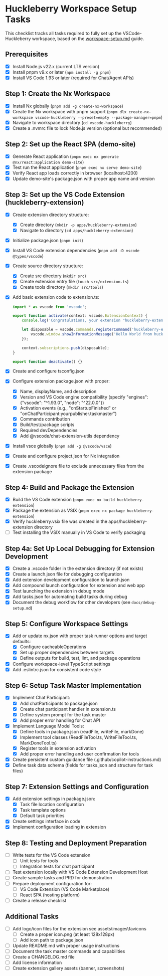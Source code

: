 # Huckleberry Workspace Setup Tasks

This checklist tracks all tasks required to fully set up the VSCode-Huckleberry workspace, based on the [workspace-setup.md](./workspace-setup.md) guide.

## Prerequisites

- [x] Install Node.js v22.x (current LTS version)
- [x] Install pnpm v9.x or later (`npm install -g pnpm`)
- [x] Install VS Code 1.93 or later (required for Chat/Agent APIs)

## Step 1: Create the Nx Workspace

- [x] Install Nx globally (`pnpm add -g create-nx-workspace`)
- [x] Create the Nx workspace with pnpm support (`pnpm dlx create-nx-workspace vscode-huckleberry --preset=empty --package-manager=pnpm`)
- [x] Navigate to workspace directory (`cd vscode-huckleberry`)
- [x] Create a .nvmrc file to lock Node.js version (optional but recommended)

## Step 2: Set up the React SPA (demo-site)

- [x] Generate React application (`pnpm exec nx generate @nx/react:application demo-site`)
- [x] Test run the React application (`pnpm exec nx serve demo-site`)
- [x] Verify React app loads correctly in browser (localhost:4200)
- [x] Update demo-site's package.json with proper app name and version

## Step 3: Set up the VS Code Extension (huckleberry-extension)

- [x] Create extension directory structure:
  - [x] Create directory (`mkdir -p apps/huckleberry-extension`)
  - [x] Navigate to directory (`cd apps/huckleberry-extension`)
- [x] Initialize package.json (`pnpm init`)
- [x] Install VS Code extension dependencies (`pnpm add -D vscode @types/vscode`)
- [x] Create source directory structure:
  - [x] Create src directory (`mkdir src`)
  - [x] Create extension entry file (`touch src/extension.ts`)
  - [x] Create tools directory (`mkdir src/tools`)
- [x] Add basic extension code to extension.ts:

  ```typescript
  import * as vscode from 'vscode';
  
  export function activate(context: vscode.ExtensionContext) {
      console.log('Congratulations, your extension "huckleberry-extension" is now active!');
  
      let disposable = vscode.commands.registerCommand('huckleberry-extension.helloWorld', () => {
          vscode.window.showInformationMessage('Hello World from huckleberry-extension!');
      });
  
      context.subscriptions.push(disposable);
  }
  
  export function deactivate() {}
  ```

- [x] Create and configure tsconfig.json
- [x] Configure extension package.json with proper:
  - [x] Name, displayName, and description
  - [x] Version and VS Code engine compatibility (specify "engines": {"vscode": "^1.93.0", "node": "^22.0.0"})
  - [x] Activation events (e.g., "onStartupFinished" or "onChatParticipant:yourpublisher.taskmaster")
  - [x] Commands contribution
  - [x] Build/test/package scripts
  - [x] Required devDependencies
  - [x] Add @vscode/chat-extension-utils dependency
- [x] Install vsce globally (`pnpm add -g @vscode/vsce`)
- [x] Create and configure project.json for Nx integration
- [x] Create .vscodeignore file to exclude unnecessary files from the extension package

## Step 4: Build and Package the Extension

- [x] Build the VS Code extension (`pnpm exec nx build huckleberry-extension`)
- [x] Package the extension as VSIX (`pnpm exec nx package huckleberry-extension`)
- [x] Verify huckleberry.vsix file was created in the apps/huckleberry-extension directory
- [ ] Test installing the VSIX manually in VS Code to verify packaging

## Step 4a: Set Up Local Debugging for Extension Development

- [x] Create a .vscode folder in the extension directory (if not exists)
- [x] Create a launch.json file for debugging configuration
- [x] Add extension development configuration to launch.json
- [x] Add compound launch configuration for extension and web app
- [x] Test launching the extension in debug mode
- [x] Add tasks.json for automating build tasks during debug
- [x] Document the debug workflow for other developers (see `docs/debug-setup.md`)

## Step 5: Configure Workspace Settings

- [x] Add or update nx.json with proper task runner options and target defaults:
  - [x] Configure cacheableOperations
  - [x] Set up proper dependencies between targets
  - [x] Define outputs for build, test, lint, and package operations
- [x] Configure workspace-level TypeScript settings
- [x] Add .eslintrc.json for consistent code style

## Step 6: Setup Task Master Implementation

- [x] Implement Chat Participant:
  - [x] Add chatParticipants to package.json
  - [x] Create chat participant handler in extension.ts
  - [x] Define system prompt for the task master
  - [x] Add proper error handling for Chat API
- [x] Implement Language Model Tools:
  - [x] Define tools in package.json (readFile, writeFile, markDone)
  - [x] Implement tool classes (ReadFileTool.ts, WriteFileTool.ts, MarkDoneTool.ts)
  - [x] Register tools in extension activation
  - [x] Add proper error handling and user confirmation for tools
- [x] Create persistent custom guidance file (.github/copilot-instructions.md)
- [x] Define task data schema (fields for tasks.json and structure for task files)

## Step 7: Extension Settings and Configuration

- [x] Add extension settings in package.json:
  - [x] Task file location configuration
  - [x] Task template options
  - [x] Default task priorities
- [x] Create settings interface in code
- [x] Implement configuration loading in extension

## Step 8: Testing and Deployment Preparation

- [ ] Write tests for the VS Code extension
  - [ ] Unit tests for tools
  - [ ] Integration tests for chat participant
- [ ] Test extension locally with VS Code Extension Development Host
- [ ] Create sample tasks and PRD for demonstration
- [ ] Prepare deployment configuration for:
  - [ ] VS Code Extension (VS Code Marketplace)
  - [ ] React SPA (hosting platform)
- [ ] Create a release checklist

## Additional Tasks

- [ ] Add logo/icon files for the extension see assets\images\favicons
  - [ ] Create a proper icon.png (at least 128x128px)
  - [ ] Add icon path to package.json
- [ ] Update README.md with proper usage instructions
- [ ] Document the task master commands and capabilities
- [ ] Create a CHANGELOG.md file
- [ ] Add license information
- [ ] Create extension gallery assets (banner, screenshots)
